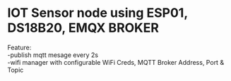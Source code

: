 <h1>IOT Sensor node using ESP01, DS18B20, EMQX BROKER</h1>
Feature:<br>
-publish mqtt mesage every 2s<br>
-wifi manager with configurable WiFi Creds, MQTT Broker Address, Port & Topic
